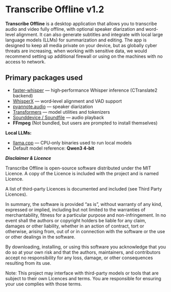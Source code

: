 # Transcribe Offline v1.2

**Transcribe Offline** is a desktop application that allows you to transcribe audio and video fully offline,
with optional speaker diarization and word-level alignment. It can also generate subtitles and integrate
with local large language models (LLMs) for summarization and editing. The app is designed to keep all
media private on your device, but as globally cyber threats are increasing, when working with sensitive data,
we would recommend setting up additional firewall or using on the machines with no access to network.

## Primary packages used

* [faster-whisper](https://github.com/SYSTRAN/faster-whisper) — high‑performance Whisper inference (CTranslate2 backend)
* [WhisperX](https://github.com/m-bain/whisperX) — word‑level alignment and VAD support
* [pyannote.audio](https://github.com/pyannote/pyannote-audio) — speaker diarization
* [Transformers](https://github.com/huggingface/transformers) — model utilities and tokenizers
* [Sounddevice / Soundfile](https://python-sounddevice.readthedocs.io/) — audio playback
* **FFmpeg** (Not bundled, but users are prompted to install themselves)

**Local LLMs:**

* [llama.cpp](https://github.com/ggml-org/llama.cpp) — CPU‑only binaries used to run local models
* Default model reference: **Qwen3 4‑bit**



***Disclaimer & Licence***

Transcribe Offline is open-source software distributed under the MIT Licence. A copy of the Licence is included with the project and is named Licence.

A list of third-party Licences is documented and included (see Third Party Licences).

In summary, the software is provided “as is”, without warranty of any kind, expressed or implied, including but not limited to the warranties of merchantability, fitness for a particular purpose and non-infringement. In no event shall the authors or copyright holders be liable for any claim, damages or other liability, whether in an action of contract, tort or otherwise, arising from, out of or in connection with the software or the use or other dealings in the software.

By downloading, installing, or using this software you acknowledge that you do so at your own risk and that the authors, maintainers, and contributors accept no responsibility for any loss, damage, or other consequences resulting from its use.

Note: This project may interface with third-party models or tools that are subject to their own Licences and terms. You are responsible for ensuring your use complies with those terms.
